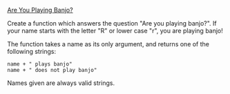 [Are You Playing Banjo?](https://www.codewars.com/kata/are-you-playing-banjo)

Create a function which answers the question "Are you playing banjo?".
If your name starts with the letter "R" or lower case "r", you are playing banjo!

The function takes a name as its only argument, and returns one of the following strings:

    name + " plays banjo" 
    name + " does not play banjo"
Names given are always valid strings.
